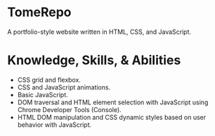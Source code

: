 # TomeRepo
A portfolio-style website written in HTML, CSS, and JavaScript.

# Knowledge, Skills, & Abilities
- CSS grid and flexbox.
- CSS and JavaScript animations.
- Basic JavaScript.
- DOM traversal and HTML element selection with JavaScript using Chrome Developer Tools (Console).
- HTML DOM manipulation and CSS dynamic styles based on user behavior with JavaScript.
